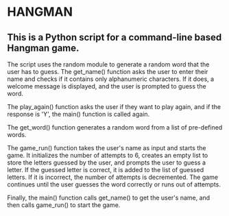 # HANGMAN

## This is a Python script for a command-line based Hangman game.

The script uses the random module to generate a random word that the user has to guess. The get_name() function asks the user to enter their name and checks if it contains only alphanumeric characters. If it does, a welcome message is displayed, and the user is prompted to guess the word.

The play_again() function asks the user if they want to play again, and if the response is 'Y', the main() function is called again.

The get_word() function generates a random word from a list of pre-defined words.

The game_run() function takes the user's name as input and starts the game. It initializes the number of attempts to 6, creates an empty list to store the letters guessed by the user, and prompts the user to guess a letter. If the guessed letter is correct, it is added to the list of guessed letters. If it is incorrect, the number of attempts is decremented. The game continues until the user guesses the word correctly or runs out of attempts.

Finally, the main() function calls get_name() to get the user's name, and then calls game_run() to start the game.
